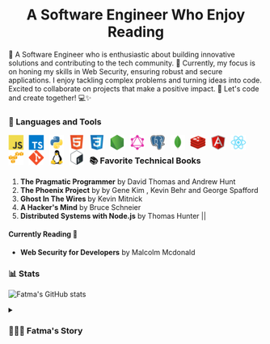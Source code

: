 
<h1 align="center"> A Software Engineer Who Enjoy Reading </h1>

<p align="left">  🚀 A Software Engineer who is enthusiastic about building innovative solutions and contributing to the tech community. 🌱 Currently, my focus is on honing my skills in Web Security, ensuring robust and secure applications. I enjoy tackling complex problems and turning ideas into code. Excited to collaborate on projects that make a positive impact. 💬 Let's code and create together! 💻✨ </p>

### 🧰 Languages and Tools

<img align="left" alt="JavaScript" width="30px" style="padding-right:10px;" src="https://github.com/devicons/devicon/blob/v2.15.1/icons/javascript/javascript-original.svg" />
<img align="left" alt="TypeScript" width="30px" style="padding-right:10px;" src="https://github.com/devicons/devicon/blob/v2.15.1/icons/typescript/typescript-original.svg" />
<img align="left" alt="Python" width="30px" style="padding-right:10px;" src="https://github.com/devicons/devicon/blob/v2.15.1/icons/python/python-original.svg" />
<img align="left" alt="HTML" width="30px" style="padding-right:10px;" src="https://github.com/devicons/devicon/blob/v2.15.1/icons/html5/html5-original.svg" />
<img align="left" alt="CSS" width="30px" style="padding-right:10px;" src="https://github.com/devicons/devicon/blob/v2.15.1/icons/css3/css3-original.svg" />
<img align="left" alt="NodeJS" width="30px" style="padding-right:10px;" src="https://github.com/devicons/devicon/blob/v2.15.1/icons/nodejs/nodejs-original.svg" />
<img align="left" alt="GraphQL" width="30px" style="padding-right:10px;" src="https://github.com/devicons/devicon/blob/v2.15.1/icons/graphql/graphql-plain.svg" />
<img align="left" alt="PostgreSQL" width="30px" style="padding-right:10px;" src="https://github.com/devicons/devicon/blob/v2.15.1/icons/postgresql/postgresql-original.svg" />
<img align="left" alt="MongoDB" width="30px" style="padding-right:10px;" src="https://github.com/devicons/devicon/blob/v2.15.1/icons/mongodb/mongodb-original.svg" />
<img align="left" alt="Redis" width="30px" style="padding-right:10px;" src="https://github.com/devicons/devicon/blob/v2.15.1/icons/redis/redis-original.svg" />
<img align="left" alt="Angular" width="30px" style="padding-right:10px;" src="https://github.com/devicons/devicon/blob/v2.15.1/icons/angularjs/angularjs-original.svg" />
<img align="left" alt="React" width="30px" style="padding-right:10px;" src="https://github.com/devicons/devicon/blob/v2.15.1/icons/react/react-original.svg" />
<img align="left" alt="AWS" width="30px" style="padding-right:10px;" src="https://github.com/devicons/devicon/blob/v2.15.1/icons/amazonwebservices/amazonwebservices-original.svg" />
<img align="left" alt="Git" width="30px" style="padding-right:10px;" src="https://github.com/devicons/devicon/blob/v2.15.1/icons/git/git-original.svg" />
<img align="left" alt="Linux" width="30px" style="padding-right:10px;" src="https://github.com/devicons/devicon/blob/v2.15.1/icons/linux/linux-original.svg" />
<img align="left" alt="Bash" width="30px" style="padding-right:10px;" src="https://github.com/devicons/devicon/blob/v2.15.1/icons/bash/bash-original.svg" />
<br />

### 📚 Favorite Technical Books 
<ol>
  <li><strong>The Pragmatic Programmer</strong> by David Thomas and Andrew Hunt </li>
  <li><strong>The Phoenix Project</strong> by by Gene Kim , Kevin Behr and George Spafford</li>
  <li><strong>Ghost In The Wires </strong> by Kevin Mitnick </li>
  <li><strong>A Hacker's Mind</strong> by Bruce Schneier </li>
<!--   <li><strong>JavaScript Data Structures and Algorithms</strong> by Sammie Bae</li> -->
  <li><strong>Distributed Systems with Node.js</strong> by Thomas Hunter || </li>
</ol>
<h4 align="left"> Currently Reading 📖 </h4>
<ul>
   <li><strong>Web Security for Developers</strong> by Malcolm Mcdonald</li>
</ul>

### 📊 Stats

![Fatma's GitHub stats](https://github-readme-stats.vercel.app/api?username=fatmazaman&show_icons=true&theme=gruvbox)

<details>
 <summary><h3> 👩🏻‍💻 Fatma's Story</h3></summary>
 <p>Hey there! I'm a Senior Software Engineer, crafting solutions to real-world problems through the art of cutting-edge technology. My journey kicks off with a solid foundation – I hold both a bachelor's and master's degree 👩🏻‍🎓 in computer science. Still, there's this constant wonder 😶‍🌫️ about how all these pieces seamlessly work together. It's a curious ride that keeps me going 🏃🏻‍♀️</p>  
<p>I consider myself fortunate to have worked across various industries, 🏭 including service-based, product-based, and even within the dynamic environment of an 8-person startup. Each project I take is like a puzzle 🧐, presenting unique challenges that have not only shaped me professional as well as personal level too. What intrigues 🤔 me most is understanding why we opt for specific language tool and technologies in order to get the job done ✔️ </p>
<p>Beyond the glow of computer screens 📺 , you'll often find me in bookstores  or libraries – my absolute favorite places on earth. I can spend hours flipping through titles and exploring all kinds of books 📚 . Additionally, meditation 🧘🏼‍♀️ and long walks🚶🏻‍♀️ in nature keep me grounded, especially during challenging times.</p>

